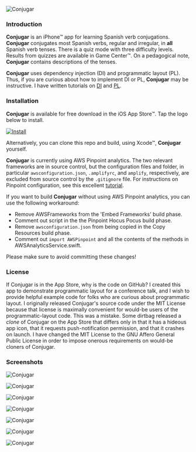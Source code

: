 ![Conjugar](Conjugar/launch.png "Conjugar's Launch Screen")

### Introduction

**Conjugar** is an iPhone™ app for learning Spanish verb conjugations. **Conjugar** conjugates most Spanish verbs, regular and irregular, in **all** Spanish verb tenses. There is a quiz mode with three difficulty levels. Results from quizzes are available in Game Center™. On a pedagogical note, **Conjugar** contains descriptions of the tenses.

**Conjugar** uses dependency injection (DI) and programmatic layout (PL). Thus, if you are curious about how to implement DI or PL, **Conjugar** may be instructive. I have written tutorials on [DI](https://racecondition.software/blog/dependency-injection/) and [PL](https://racecondition.software/blog/programmatic-layout/).

### Installation

**Conjugar** is available for free download in the iOS App Store™. Tap the logo below to install.

[![Install](apple.png)](https://itunes.apple.com/us/app/conjugar/id1236500467?mt=8)

Alternatively, you can clone this repo and build, using Xcode™, **Conjugar** yourself.

**Conjugar** is currently using AWS Pinpoint analytics. The two relevant frameworks are in source control, but the configuration files and folder, in particular `awsconfiguration.json`, `.amplifyrc`, and `amplify`, respectively, are excluded from source control by the `.gitignore` file. For instructions on Pinpoint configuration, see this excellent [tutorial](https://itnext.io/integrate-analytics-into-your-ios-swift-applications-with-aws-amplify-20d31fe0a20e).

If you want to build **Conjugar** without using AWS Pinpoint analytics, you can use the following workaround:

* Remove AWSFrameworks from the 'Embed Frameworks' build phase.
* Comment out script in the the Pinpoint Hocus Pocus build phase.
* Remove `awsconfiguration.json` from being copied in the Copy Resources build phase.
* Comment out `import AWSPinpoint` and all the contents of the methods in AWSAnalyticsService.swift.

Please make sure to avoid committing these changes!

### License

If Conjugar is in the App Store, why is the code on GitHub? I created this app to demonstrate programmatic layout for a conference talk, and I wish to provide helpful example code for folks who are curious about programmatic layout. I originally released Conjugar's source code under the MIT License because that license is maximally convenient for would-be users of the programmatic-layout code. This was a mistake. Some dirtbag released a _clone_ of Conjugar on the App Store that differs only in that it has a hideous app icon, that it requests push-notification permission, and that it crashes on launch. I have changed the MIT License to the GNU Affero General Public License in order to impose onerous requirements on would-be cloners of Conjugar.

### Screenshots

![Conjugar](Conjugar/browse.png "Browse View of Verbs")

![Conjugar](Conjugar/verb.png "One Verb's Conjugations")

![Conjugar](Conjugar/quiz.png "Quiz in Progress")

![Conjugar](Conjugar/browseInfo.png "Info Available")

![Conjugar](Conjugar/info.png "Info on One Tense")

![Conjugar](Conjugar/GameCenter.png "Conjugar in Game Center")

![Conjugar](Conjugar/leaderboard.png "Conjugar's Game Center Leaderboard")
